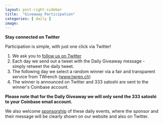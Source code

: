 ```yaml
---
layout: post-right-sidebar
title:  "Giveaway Participation"
categories: [ daily ]
image:
---
```

**Stay connected on Twitter**

Participation is simple, with just one click via Twitter!

1. We ask you to <a href="https://twitter.com/intent/user?screen_name=CryptoPayoff" target="_blank">follow us on Twitter</a>
2. Each day we send out a tweet with the Daily Giveaway message - simply retweet the daily tweet.
3. The following day we select a random winner via a fair and transparent service from TWrench (www.twren.ch)
4. The winner is announced on Twitter and 333 satoshi are sent to the winner's Coinbase account.

<b>Please note that for the Daily Giveaway we will only send the 333 satoshi to your Coinbase email account.</b>

We also welcome <a href="http://www.all-faucets.com/daily/2019/03/29/giveaway-sponsorship.html">sponsorship</a> of these daily events, where the sponsor and their message will be clearly shown on our website and also on Twitter.
